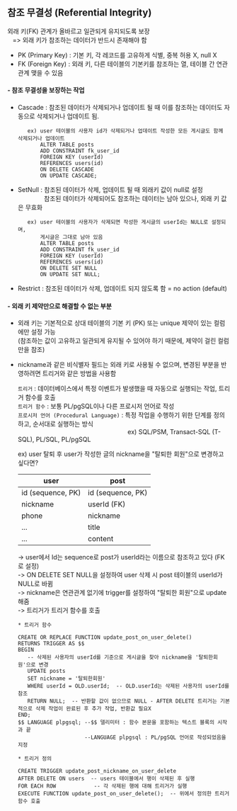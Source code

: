 ## 참조 무결성 (Referential Integrity)
 외래 키(FK) 관계가 올바르고 일관되게 유지되도록 보장 <br> 
&nbsp;&nbsp;&nbsp;=> 외래 키가 참조하는 데이터가 반드시 존재해야 함 
- PK (Primary Key) : 기본 키, 각 레코드를 고유하게 식별, 중복 허용 X, null X 
- FK (Foreign Key) : 외래 키, 다른 테이블의 기본키를 참조하는 열, 테이블 간 연관관계 맺을 수 있음

#### - 참조 무결성을 보장하는 작업
- Cascade : 참조된 데이터가 삭제되거나 업데이트 될 때 이를 참조하는 데이터도 자동으로 삭제되거나 업데이트 됨.
    ```
       ex) user 테이블의 사용자 id가 삭제되거나 업데이트 작성한 모든 게시글도 함께 삭제되거나 업데이트
           ALTER TABLE posts
           ADD CONSTRAINT fk_user_id
           FOREIGN KEY (userId)
           REFERENCES users(id)
           ON DELETE CASCADE
           ON UPDATE CASCADE;
    ```
           
- SetNull : 참조된 데이터가 삭제, 업데이트 될 때 외래키 값이 null로 설정 <br> &nbsp;&nbsp;&nbsp;&nbsp;&nbsp;&nbsp;&nbsp;&nbsp;
&nbsp;&nbsp;&nbsp;&nbsp;&nbsp;&nbsp;참조된 데이터가 삭제되어도 참조하는 데이터는 남아 있으나, 외래 키 값은 무효화
  
    ```
       ex) user 테이블의 사용자가 삭제되면 작성한 게시글의 userId는 NULL로 설정되며, 
           게시글은 그대로 남아 있음
           ALTER TABLE posts
           ADD CONSTRAINT fk_user_id
           FOREIGN KEY (userId)
           REFERENCES users(id)
           ON DELETE SET NULL
           ON UPDATE SET NULL;
    ```
           
- Restrict : 참조된 데이터가 삭제, 업데이트 되지 않도록 함 = no action (default)

#### - 외래 키 제약만으로 해결할 수 없는 부분

- 외래 키는 기본적으로 상대 테이블의 기본 키 (PK) 또는 unique 제약이 있는 컬럼에만 설정 가능<br>
  (참조하는 값이 고유하고 일관되게 유지될 수 있어야 하기 때문에, 제약이 걸린 컬럼만을 참조)
- nickname과 같은 비식별자 필드는 외래 키로 사용될 수 없으며, 변경된 부분을 반영하려면 트리거와 같은 방법을 사용함
 

  `트리거` : 데이터베이스에서 특정 이벤트가 발생했을 때 자동으로 실행되는 작업, 트리거 함수를 호출 <br>
  `트리거 함수` : 보통 PL/pgSQL이나 다른 프로시저 언어로 작성<br>
  `프로시저 언어 (Procedural Language)` : 특정 작업을 수행하기 위한 단계를 정의하고, 순서대로 실행하는 방식 <br> &nbsp;&nbsp;&nbsp;&nbsp;&nbsp;&nbsp;&nbsp;&nbsp;&nbsp;&nbsp;&nbsp;&nbsp;&nbsp;&nbsp;&nbsp;&nbsp;&nbsp;&nbsp;&nbsp;&nbsp;&nbsp;&nbsp;&nbsp;&nbsp;&nbsp;&nbsp;
  &nbsp;&nbsp;&nbsp;&nbsp;&nbsp;&nbsp;&nbsp;&nbsp;&nbsp;&nbsp;&nbsp;&nbsp;&nbsp;&nbsp;&nbsp;&nbsp; &nbsp;&nbsp;&nbsp;&nbsp;&nbsp;&nbsp;&nbsp;&nbsp; &nbsp;&nbsp;&nbsp;&nbsp;&nbsp;&nbsp;&nbsp;&nbsp;&nbsp;&nbsp;ex) SQL/PSM, Transact-SQL (T-SQL), PL/SQL, PL/pgSQL<br>
  
  ex) user 탈퇴 후 user가 작성한 글의 nickname을 "탈퇴한 회원"으로 변경하고 싶다면?

  |user|post|
  |----|----|
  |id (sequence, PK)|id (sequence, PK)|
  |nickname|userId (FK)|
  |phone|nickname|
  |...|title|
  |...|content|

  -> user에서 Id는 sequence로 post가 userId라는 이름으로 참조하고 있다 (FK로 설정) <br>
  -> ON DELETE SET NULL을 설정하여 user 삭제 시 post 테이블의 userId가 NULL로 바뀜 <br>
  -> nickname은 연관관계 없기에 trigger를 설정하여 "탈퇴한 회원"으로 update 해줌 <br>
  -> 트리거가 트리거 함수를 호출
     ```
     * 트리거 함수

     CREATE OR REPLACE FUNCTION update_post_on_user_delete()
     RETURNS TRIGGER AS $$
     BEGIN
        -- 삭제된 사용자의 userId를 기준으로 게시글을 찾아 nickname을 '탈퇴한회원'으로 변경
        UPDATE posts
        SET nickname = '탈퇴한회원'
        WHERE userId = OLD.userId;  -- OLD.userId는 삭제된 사용자의 userId를 참조
        RETURN NULL;  -- 반환할 값이 없으므로 NULL - AFTER DELETE 트리거는 기본적으로 삭제 작업이 완료된 후 추가 작업, 반환값 필요X
     END;
     $$ LANGUAGE plpgsql; --$$ 델리미터 : 함수 본문을 포함하는 텍스트 블록의 시작과 끝
                          --LANGUAGE plpgsql : PL/pgSQL 언어로 작성되었음을 지정
     
     ```

     ```
     * 트리거 정의
     
     CREATE TRIGGER update_post_nickname_on_user_delete
     AFTER DELETE ON users  -- users 테이블에서 행이 삭제된 후 실행
     FOR EACH ROW            -- 각 삭제된 행에 대해 트리거가 실행
     EXECUTE FUNCTION update_post_on_user_delete();  -- 위에서 정의한 트리거 함수 호출
     ```

     

 

